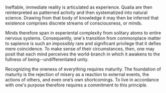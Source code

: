 Ineffable, immediate reality is articulated as experience. Qualia are then reinterpreted as patterned activity and then systematized into natural science. Drawing from that body of knowledge it may then be inferred that existence comprises discrete streams of consciousness, or minds.

Minds therefore span in experiental complexity from solitary atoms to entire nervous systems. Consequently, one's transition from commonplace matter to sapience is such an impossibly rare and significant privilege that it defies mere coincidence. To make sense of their circumstances, then, one may posit that each mind perceives the world-branch in which it awakens to the fullness of being--undifferentiated unity.

Recognizing the oneness of everything requires maturity. The foundation of maturity is the rejection of misery as a reaction to external events, the actions of others, and even one’s own shortcomings. To live in accordance with one's purpose therefore requires a commitment to this principle.